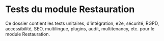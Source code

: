 # Tests du module Restauration

Ce dossier contient les tests unitaires, d'intégration, e2e, sécurité, RGPD, accessibilité, SEO, multilingue, plugins, audit, multitenancy, etc. pour le module Restauration.

